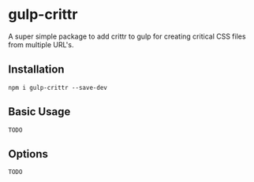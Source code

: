 # gulp-crittr
A super simple package to add crittr to gulp for creating critical CSS files from multiple URL's.

## Installation

```
npm i gulp-crittr --save-dev
```

## Basic Usage

```
TODO
```

## Options

```
TODO
```
